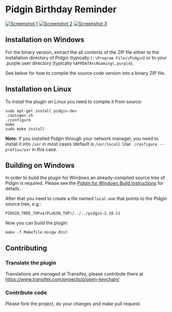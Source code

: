 # Pidgin Birthday Reminder

[![Screenshot 1](https://cloud.githubusercontent.com/assets/3797324/11967672/16ac8a7c-a905-11e5-9e58-7b3bc856330a.png)](https://cloud.githubusercontent.com/assets/3797324/11967670/16aaf504-a905-11e5-9fca-3764fed95c39.png)
[![Screenshot 2](https://cloud.githubusercontent.com/assets/3797324/11967671/16abaf94-a905-11e5-8330-cad1e7118979.png)](https://cloud.githubusercontent.com/assets/3797324/11967669/16aa9014-a905-11e5-8a78-7fb248e1c0ea.png)
[![Screenshot 3](https://cloud.githubusercontent.com/assets/3797324/11967673/16b0aa30-a905-11e5-934a-5e0b02d5e51b.png)](https://cloud.githubusercontent.com/assets/3797324/11967674/16b12988-a905-11e5-98e7-37540049b24b.png)


## Installation on Windows

For the binary version, extract the all contents of the ZIP file either to the
installation directory of Pidgin (typically `C:\Program Files\Pidgin`) or to
your .purple user directory (typically `%APPDATA%\Roaming\.purple`).

See below for how to compile the source code version into a binary ZIP file.

## Installation on Linux

To install the plugin on Linux you need to compile it from source:

    sudo apt-get install pidgin-dev
    ./autogen.sh
    ./configure
    make
    sudo make install

**Note:** If you installed Pidgin through your network manager, you need to
install it into `/usr` in most cases (default is `/usr/local`). Use
`./configure --prefix=/usr` in this case.

## Building on Windows

In order to build the plugin for Windows an already-compiled source tree of
Pidgin is required. Please see the [Pidgin for Windows Build Instructions](https://developer.pidgin.im/wiki/BuildingWinPidgin)
for details.

After that you need to create a file named `local.mak` that points to the Pidgin source tree, e.g.:

    PIDGIN_TREE_TOP=$(PLUGIN_TOP)/../../pidgin-2.10.11

Now you can build the plugin:

    make -f Makefile.mingw dist

## Contributing

### Translate the plugin
Translations are managed at Transifex, please contribute there at
https://www.transifex.com/projects/p/open-keychain/

### Contribute code
Please fork the project, do your changes and make pull request.

